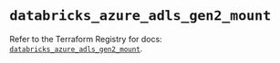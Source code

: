 # `databricks_azure_adls_gen2_mount`

Refer to the Terraform Registry for docs: [`databricks_azure_adls_gen2_mount`](https://registry.terraform.io/providers/databricks/databricks/1.67.0/docs/resources/azure_adls_gen2_mount).

